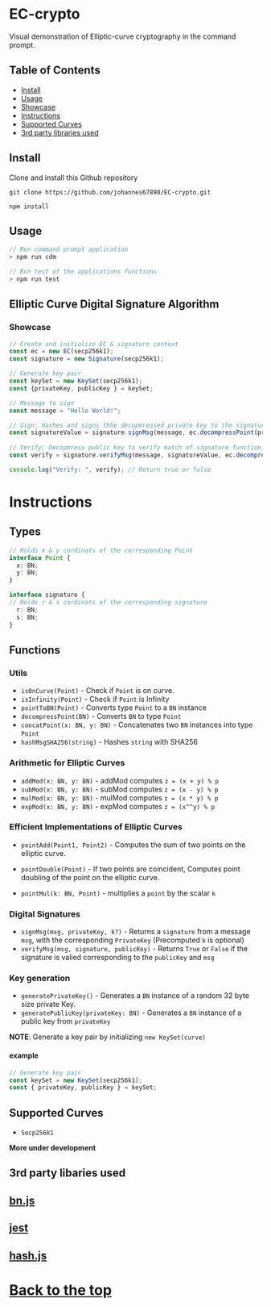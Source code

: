 # EC-crypto
Visual demonstration of Elliptic-curve cryptography in the command prompt.
## Table of Contents
- [Install](#install)
- [Usage](#usage)
- [Showcase](#showcase)
- [Instructions](#instructions)
- [Supported Curves](#supported-curves)
- [3rd party libraries used](#supported-curves)

## Install
Clone and install this Github repository
```git 
git clone https://github.com/johannes67890/EC-crypto.git
```
```
npm install
```

## Usage
```js
// Run command prompt application
> npm run cdm

// Run test of the applications functions
> npm run test
```
## Elliptic Curve Digital Signature Algorithm
### Showcase
```typescript
// Create and initialize EC & signature context
const ec = new EC(secp256k1); 
const signature = new Signature(secp256k1);

// Generate key pair
const keySet = new KeySet(secp256k1);
const {privateKey, publicKey } = keySet;

// Message to sign
const message = "Hello World!";

// Sign: Hashes and signs thhe decopmressed private key to the signature function.
const signatureValue = signature.signMsg(message, ec.decompressPoint(privateKey)); 
    
// Verify: Decopmress public key to verify match of signature function.
const verify = signature.verifyMsg(message, signatureValue, ec.decompressPoint(publicKey)); 

console.log("Verify: ", verify); // Return true or false
```

# Instructions

## Types
```typescript
// Holds x & y cordinats of the corresponding Point 
interface Point {
  x: BN;
  y: BN;
}

interface signature {
// Holds r & s cordinats of the corresponding signature 
  r: BN;
  s: BN;
}
```

## Functions
### Utils
* `isOnCurve(Point)` - Check if `Point` is on curve.
* `isInfinity(Point)` - Check if `Point` is Infinity
* `pointToBN(Point)` - Converts type `Point` to a `BN` instance
* `decompressPoint(BN)` - Converts `BN` to type `Point`
* `concatPoint(x: BN, y: BN)` - Concatenates two `BN` instances into type `Point`
* `hashMsgSHA256(string)` - Hashes `string` with SHA256
### Arithmetic for Elliptic Curves
* `addMod(x: BN, y: BN)` - addMod computes `z = (x + y) % p`
* `subMod(x: BN, y: BN)` - subMod computes `z = (x - y) % p`
* `mulMod(x: BN, y: BN)` - mulMod computes `z = (x * y) % p`
* `expMod(x: BN, y: BN)` - expMod computes `z = (x^^y) % p`
### Efficient Implementations of Elliptic Curves
* `pointAdd(Point1, Point2)` - Computes the sum of two points on the elliptic curve.

* `pointDouble(Point)` - If two points are coincident, Computes point doubling of the point on the elliptic curve.
* `pointMul(k: BN, Point)` - multiplies a `point` by the scalar `k`
### Digital Signatures
* `signMsg(msg, privateKey, k?)` - Returns a `signature` from a message `msg`, with the corresponding `PrivateKey` (Precomputed `k` is optional)
* `verifyMsg(msg, signature, publicKey)` - Returns `True` or `False` if the signature is valied corresponding to the `publicKey` and `msg`
### Key generation 
* `generatePrivateKey()` - Generates a `BN` instance of a random 32 byte size private Key.
* `generatePublicKey(privateKey: BN)` - Generates a `BN` instance of a public key from `privateKey`

**NOTE**: Generate a key pair by initializing `new KeySet(curve)`

#### example
```typescript 
// Generate key pair
const keySet = new KeySet(secp256k1);
const { privateKey, publicKey } = keySet;
```


## Supported Curves
* `Secp256k1`

**More under development**
## 3rd party libaries used
## [bn.js](https://github.com/indutny/bn.js)
## [jest](https://github.com/facebook/jest)
## [hash.js](https://github.com/indutny/hash.js)
# [Back to the top](#ec-crypto)
